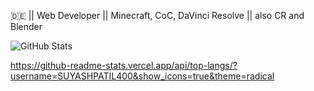 🇩🇪 || Web Developer || Minecraft, CoC, DaVinci Resolve ||
also CR and Blender

![GitHub Stats](https://github-readme-stats.vercel.app/api?username=KingiDE&count_private=true&show_icons=true&theme=radical)

https://github-readme-stats.vercel.app/api/top-langs/?username=SUYASHPATIL400&show_icons=true&theme=radical
